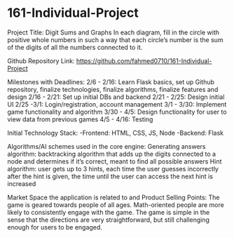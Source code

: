# 161-Individual-Project

Project Title: Digit Sums and Graphs
In each diagram, fill in the circle with positive whole numbers in such a way that each circle’s number is the sum of the digits of all the numbers connected to it.

Github Repository Link: https://github.com/fahmed0710/161-Individual-Project 

Milestones with Deadlines:
2/6 - 2/16: Learn Flask basics, set up Github repository, finalize technologies, finalize algorithms, finalize features and design
2/16 - 2/21: Set up initial DBs and backend
2/21 - 2/25: Design initial UI 
2/25 -3/1: Login/registration, account management
3/1 - 3/30: Implement game functionality and algorithm
3/30 - 4/5: Design functionality for user to view data from previous games
4/5 - 4/16: Testing

Initial Technology Stack:
-Frontend: HTML, CSS, JS, Node
-Backend: Flask

Algorithms/AI schemes used in the core engine:
Generating answers algorithm: backtracking algorithm that adds up the digits connected to a node and determines if it’s correct, meant to find all possible answers
Hint algorithm: user gets up to 3 hints, each time the user guesses incorrectly after the hint is given, the time until the user can access the next hint is increased

Market Space the application is related to and Product Selling Points:
The game is geared towards people of all ages. Math-oriented people are more likely to consistently engage with the game.
The game is simple in the sense that the directions are very straightforward, but still challenging enough for users to be engaged.

